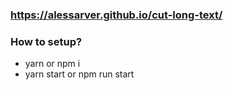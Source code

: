 ### https://alessarver.github.io/cut-long-text/

<h3>How to setup?</h3>
<ul>
  <li>yarn or npm i</li>
  <li>yarn start or npm run start</li>
</ul>
